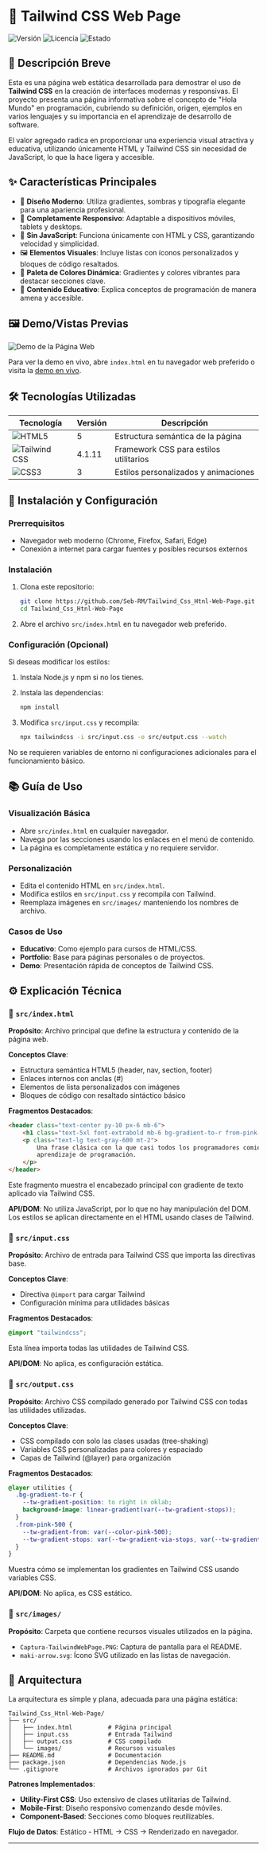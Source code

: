 # 🌟 Tailwind CSS Web Page

![Versión](https://img.shields.io/badge/versión-1.0.0-blue.svg)
![Licencia](https://img.shields.io/badge/licencia-MIT-green.svg)
![Estado](https://img.shields.io/badge/estado-Completado-brightgreen.svg)

## 📖 Descripción Breve

Esta es una página web estática desarrollada para demostrar el uso de **Tailwind CSS** en la creación de interfaces modernas y responsivas. El proyecto presenta una página informativa sobre el concepto de "Hola Mundo" en programación, cubriendo su definición, origen, ejemplos en varios lenguajes y su importancia en el aprendizaje de desarrollo de software.

El valor agregado radica en proporcionar una experiencia visual atractiva y educativa, utilizando únicamente HTML y Tailwind CSS sin necesidad de JavaScript, lo que la hace ligera y accesible.

## ✨ Características Principales

- 🎨 **Diseño Moderno**: Utiliza gradientes, sombras y tipografía elegante para una apariencia profesional.
- 📱 **Completamente Responsivo**: Adaptable a dispositivos móviles, tablets y desktops.
- 🚀 **Sin JavaScript**: Funciona únicamente con HTML y CSS, garantizando velocidad y simplicidad.
- 🖼️ **Elementos Visuales**: Incluye listas con íconos personalizados y bloques de código resaltados.
- 🌈 **Paleta de Colores Dinámica**: Gradientes y colores vibrantes para destacar secciones clave.
- 📖 **Contenido Educativo**: Explica conceptos de programación de manera amena y accesible.

## 🖼️ Demo/Vistas Previas

![Demo de la Página Web](./src/images/Captura-TailwindWebPage.PNG)

Para ver la demo en vivo, abre `index.html` en tu navegador web preferido  o visita la [demo en vivo](https://seb-rm.github.io/Tailwind_Css_Htnl-Web-Page/).

## 🛠️ Tecnologías Utilizadas

| Tecnología | Versión | Descripción |
|------------|---------|-------------|
| ![HTML5](https://img.shields.io/badge/HTML5-E34F26?style=flat&logo=html5&logoColor=white) | 5 | Estructura semántica de la página |
| ![Tailwind CSS](https://img.shields.io/badge/Tailwind_CSS-38B2AC?style=flat&logo=tailwind-css&logoColor=white) | 4.1.11 | Framework CSS para estilos utilitarios |
| ![CSS3](https://img.shields.io/badge/CSS3-1572B6?style=flat&logo=css3&logoColor=white) | 3 | Estilos personalizados y animaciones |

## 🚀 Instalación y Configuración

### Prerrequisitos

- Navegador web moderno (Chrome, Firefox, Safari, Edge)
- Conexión a internet para cargar fuentes y posibles recursos externos

### Instalación

1. Clona este repositorio:

   ```bash
   git clone https://github.com/Seb-RM/Tailwind_Css_Htnl-Web-Page.git
   cd Tailwind_Css_Htnl-Web-Page
   ```

2. Abre el archivo `src/index.html` en tu navegador web preferido.

### Configuración (Opcional)

Si deseas modificar los estilos:

1. Instala Node.js y npm si no los tienes.
2. Instala las dependencias:

   ```bash
   npm install
   ```

3. Modifica `src/input.css` y recompila:

   ```bash
   npx tailwindcss -i src/input.css -o src/output.css --watch
   ```

No se requieren variables de entorno ni configuraciones adicionales para el funcionamiento básico.

## 📚 Guía de Uso

### Visualización Básica

- Abre `src/index.html` en cualquier navegador.
- Navega por las secciones usando los enlaces en el menú de contenido.
- La página es completamente estática y no requiere servidor.

### Personalización

- Edita el contenido HTML en `src/index.html`.
- Modifica estilos en `src/input.css` y recompila con Tailwind.
- Reemplaza imágenes en `src/images/` manteniendo los nombres de archivo.

### Casos de Uso

- **Educativo**: Como ejemplo para cursos de HTML/CSS.
- **Portfolio**: Base para páginas personales o de proyectos.
- **Demo**: Presentación rápida de conceptos de Tailwind CSS.

## ⚙️ Explicación Técnica

### 📁 `src/index.html`

**Propósito**: Archivo principal que define la estructura y contenido de la página web.

**Conceptos Clave**:

- Estructura semántica HTML5 (header, nav, section, footer)
- Enlaces internos con anclas (#)
- Elementos de lista personalizados con imágenes
- Bloques de código con resaltado sintáctico básico

**Fragmentos Destacados**:

```html
<header class="text-center py-10 px-6 mb-6">
    <h1 class="text-5xl font-extrabold mb-6 bg-gradient-to-r from-pink-500 to-violet-500 bg-clip-text text-transparent text-shadow-lg">¡Hola Mundo!</h1>
    <p class="text-lg text-gray-600 mt-2">
        Una frase clásica con la que casi todos los programadores comienzan su
        aprendizaje de programación.
    </p>
</header>
```

Este fragmento muestra el encabezado principal con gradiente de texto aplicado via Tailwind CSS.

**API/DOM**: No utiliza JavaScript, por lo que no hay manipulación del DOM. Los estilos se aplican directamente en el HTML usando clases de Tailwind.

### 📁 `src/input.css`

**Propósito**: Archivo de entrada para Tailwind CSS que importa las directivas base.

**Conceptos Clave**:

- Directiva `@import` para cargar Tailwind
- Configuración mínima para utilidades básicas

**Fragmentos Destacados**:

```css
@import "tailwindcss";
```

Esta línea importa todas las utilidades de Tailwind CSS.

**API/DOM**: No aplica, es configuración estática.

### 📁 `src/output.css`

**Propósito**: Archivo CSS compilado generado por Tailwind CSS con todas las utilidades utilizadas.

**Conceptos Clave**:

- CSS compilado con solo las clases usadas (tree-shaking)
- Variables CSS personalizadas para colores y espaciado
- Capas de Tailwind (@layer) para organización

**Fragmentos Destacados**:

```css
@layer utilities {
  .bg-gradient-to-r {
    --tw-gradient-position: to right in oklab;
    background-image: linear-gradient(var(--tw-gradient-stops));
  }
  .from-pink-500 {
    --tw-gradient-from: var(--color-pink-500);
    --tw-gradient-stops: var(--tw-gradient-via-stops, var(--tw-gradient-position), var(--tw-gradient-from) var(--tw-gradient-from-position), var(--tw-gradient-to) var(--tw-gradient-to-position));
  }
}
```

Muestra cómo se implementan los gradientes en Tailwind CSS usando variables CSS.

**API/DOM**: No aplica, es CSS estático.

### 📁 `src/images/`

**Propósito**: Carpeta que contiene recursos visuales utilizados en la página.

- `Captura-TailwindWebPage.PNG`: Captura de pantalla para el README.
- `maki-arrow.svg`: Ícono SVG utilizado en las listas de navegación.

## 🎯 Arquitectura

La arquitectura es simple y plana, adecuada para una página estática:

```text
Tailwind_Css_Htnl-Web-Page/
├── src/
│   ├── index.html          # Página principal
│   ├── input.css           # Entrada Tailwind
│   ├── output.css          # CSS compilado
│   └── images/             # Recursos visuales
├── README.md               # Documentación
├── package.json            # Dependencias Node.js
└── .gitignore              # Archivos ignorados por Git
```

**Patrones Implementados**:

- **Utility-First CSS**: Uso extensivo de clases utilitarias de Tailwind.
- **Mobile-First**: Diseño responsivo comenzando desde móviles.
- **Component-Based**: Secciones como bloques reutilizables.

**Flujo de Datos**: Estático - HTML → CSS → Renderizado en navegador.

---

